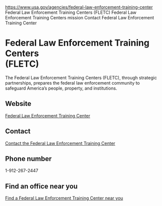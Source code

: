 

https://www.usa.gov/agencies/federal-law-enforcement-training-center
Federal Law Enforcement Training Centers (FLETC)
Federal Law Enforcement Training Centers mission
Contact Federal Law Enforcement Training Center

Federal Law Enforcement Training Centers  
(FLETC)  
================================================  

The Federal Law Enforcement Training Centers (FLETC), through strategic partnerships, prepares the federal law enforcement community to safeguard America’s people, property, and institutions.

Website  
-------  
[Federal Law Enforcement Training Center](https://www.fletc.gov/)  

Contact  
-------  
[Contact the Federal Law Enforcement Training Center](https://www.fletc.gov/webform/contact-us)  

Phone number  
------------  
1-912-267-2447  

Find an office near you  
-----------------------  
[Find a Federal Law Enforcement Training Center near you](https://www.fletc.gov/locations)
